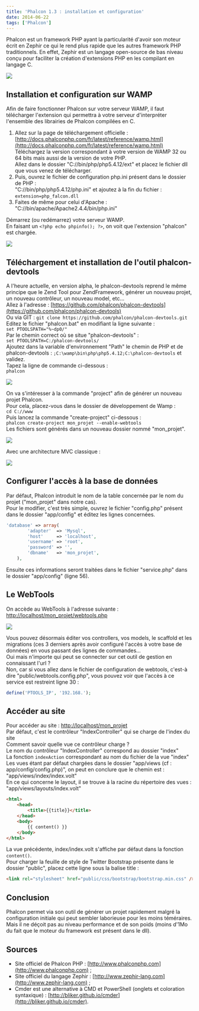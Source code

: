```yaml
---
title: 'Phalcon 1.3 : installation et configuration'
date: 2014-06-22
tags: ['Phalcon']
---
```


Phalcon est un framework PHP ayant la particularité d'avoir son moteur écrit en Zephir ce qui le rend plus rapide que les autres framework PHP traditionnels. En effet, Zephir est un langage open-source de bas niveau conçu pour faciliter la création d'extensions PHP en les compilant en langage C.

![](./img/news/phalcon_installation_configuration/phalcon_benchmark.jpg)

## Installation et configuration sur WAMP

Afin de faire fonctionner Phalcon sur votre serveur WAMP, il faut télécharger l'extension qui permettra à votre serveur d'interpréter l'ensemble des librairies de Phalcon compilées en C.

1. Allez sur la page de téléchargement officielle : [http://docs.phalconphp.com/fr/latest/reference/wamp.html](http://docs.phalconphp.com/fr/latest/reference/wamp.html)  
Téléchargez la version correspondant à votre version de WAMP 32 ou 64 bits mais aussi de la version de votre PHP.  
Allez dans le dossier "C://bin/php/php5.4.12/ext" et placez le fichier dll que vous venez de télécharger.  
2. Puis, ouvrez le fichier de configuration php.ini présent dans le dossier de PHP :  
"C://bin/php/php5.4.12/php.ini" et ajoutez à la fin du fichier :  
`extension=php_falcon.dll`  
3. Faites de même pour celui d'Apache : "C://bin/apache/Apache2.4.4/bin/php.ini"

Démarrez (ou redémarrez) votre serveur WAMP.  
En faisant un `<?php echo phpinfo(); ?>`, on voit que l'extension "phalcon" est chargée.

![](./img/news/phalcon_installation_configuration/phalcon_extension_php_info.jpg)

## Téléchargement et installation de l'outil phalcon-devtools

A l'heure actuelle, en version alpha, le phalcon-devtools reprend le même principe que le Zend Tool pour ZendFramework, générer un nouveau projet, un nouveau contrôleur, un nouveau model, etc…  
Allez à l'adresse : [https://github.com/phalcon/phalcon-devtools](https://github.com/phalcon/phalcon-devtools)  
Ou via GIT : `git clone https://github.com/phalcon/phalcon-devtools.git`  
Editez le fichier "phalcon.bat" en modifiant la ligne suivante :  
`set PTOOLSPATH="%~dp0/"`  
Par le chemin correct où se situe "phalcon-devtools" :  
`set PTOOLSPATH=C:/phalcon-devtools/`  
Ajoutez dans la variable d'environnement "Path" le chemin de PHP et de phalcon-devtools : `;C:\wamp\bin\php\php5.4.12;C:\phalcon-devtools` et validez.  
Tapez la ligne de commande ci-dessous :  
`phalcon`

![](./img/news/phalcon_installation_configuration/phalcon_devtools_options.jpg)

On va s'intéresser à la commande "project" afin de générer un nouveau projet Phalcon.  
Pour cela, placez-vous dans le dossier de développement de Wamp :  
`cd C://www`  
Puis lancez la commande "create-project" ci-dessous :  
`phalcon create-project mon_projet --enable-webtools`  
Les fichiers sont générés dans un nouveau dossier nommé "mon_projet".

![](./img/news/phalcon_installation_configuration/phalcon_devtools_create_project.jpg)

Avec une architecture MVC classique :

![](./img/news/phalcon_installation_configuration/phalcon_mvc.jpg)

## Configurer l'accès à la base de données

Par défaut, Phalcon introduit le nom de la table concernée par le nom du projet ("mon_projet" dans notre cas).  
Pour le modifier, c'est très simple, ouvrez le fichier "config.php" présent dans le dossier "app/config" et éditez les lignes concernées.

```php
'database' => array(
        'adapter'  => 'Mysql',
        'host'     => 'localhost',
        'username' => 'root',
        'password' => '',
        'dbname'   => 'mon_projet',
    ),
```

Ensuite ces informations seront traitées dans le fichier "service.php" dans le dossier "app/config" (ligne 56).

## Le WebTools

On accède au WebTools à l'adresse suivante : [http://localhost/mon_projet/webtools.php](http://localhost/mon_projet/webtools.php)

![](./img/news/phalcon_installation_configuration/phalcon_webtools.jpg)

Vous pouvez désormais éditer vos controllers, vos models, le scaffold et les migrations (ces 3 derniers après avoir configuré l'accès à votre base de données) en vous passant des lignes de commandes...  
Oui mais n'importe qui peut se connecter sur cet outil de gestion en connaissant l'url ?  
Non, car si vous allez dans le fichier de configuration de webtools, c'est-à dire "public/webtools.config.php", vous pouvez voir que l'accès à ce service est restreint ligne 30 :

```php
define('PTOOLS_IP', '192.168.');
```

## Accéder au site

Pour accéder au site : [http://localhost/mon_projet](http://localhost/mon_projet)  
Par défaut, c'est le contrôleur "IndexController" qui se charge de l'index du site  
Comment savoir quelle vue ce contrôleur charge ?  
Le nom du contrôleur "IndexController" correspond au dossier "index"  
La fonction `indexAction` correspondant au nom du fichier de la vue "index"  
Les vues étant par défaut chargées dans le dossier "app/views (cf : app/config/config.php)", on peut en conclure que le chemin est :  
"app/views/index/index.volt"  
En ce qui concerne le layout, il se trouve à la racine du répertoire des vues :  
"app/views/layouts/index.volt"

```html
<html>
    <head>
        <title>{{title}}</title>
    </head>
    <body>
        {{ content() }}
    </body>
</html>
```

La vue précédente, index/index.volt s'affiche par défaut dans la fonction `content()`.  
Pour charger la feuille de style de Twitter Bootstrap présente dans le dossier "public", placez cette ligne sous la balise title :

```html
<link rel="stylesheet" href="public/css/bootstrap/bootstrap.min.css" />
```

## Conclusion

Phalcon permet via son outil de générer un projet rapidement malgré la configuration initiale qui peut sembler laborieuse pour les moins téméraires. Mais il ne déçoit pas au niveau performance et de son poids (moins d'1Mo du fait que le moteur du framework est présent dans le dll).

## Sources

* Site officiel de Phalcon PHP : [http://www.phalconphp.com](http://www.phalconphp.com) ;
* Site officiel du langage Zephir : [http://www.zephir-lang.com](http://www.zephir-lang.com) ;
* Cmder est une alternative à CMD et PowerShell (onglets et coloration syntaxique) : [http://bliker.github.io/cmder](http://bliker.github.io/cmder).